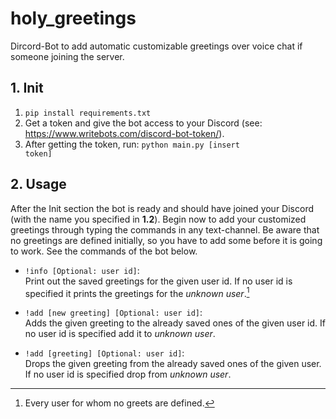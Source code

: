 # holy_greetings
Dircord-Bot to add automatic customizable greetings over voice chat if someone joining the server.
## 1. Init
1. <code>pip install requirements.txt</code>
2. Get a token and give the bot access to your Discord (see: https://www.writebots.com/discord-bot-token/).
3. After getting the token, run: <code>python main.py [insert token]</code>
## 2. Usage
After the Init section the bot is ready and should have joined your Discord (with the name you specified in **1.2**). Begin now to add your customized greetings through typing the commands in any text-channel. 
Be aware that no greetings are defined initially, so you have to add some before it is going to work. See the commands of the bot below. 
- <code>!info [Optional: user id]</code>:  
  Print out the saved greetings for the given user id. If no user id is specified it prints the greetings for the *unknown user*.[^1]
- <code>!add [new greeting] [Optional: user id]</code>:  
  Adds the given greeting to the already saved ones of the given user id. If no user id is specified add it to *unknown user*.
- <code>!add [greeting] [Optional: user id]</code>:  
  Drops the given greeting from the already saved ones of the given user. If no user id is specified drop from *unknown user*.
  
  [^1]: Every user for whom no greets are defined.
